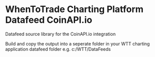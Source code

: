 # WhenToTrade Charting Platform Datafeed CoinAPI.io
Datafeed source library for the CoinAPI.io integration

Build and copy the output into a seperate folder in your WTT charting application datafeed folder
e.g. c:/WTT/DataFeeds
